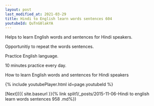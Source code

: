 ```yaml
---
layout: post
last_modified_at: 2021-03-29
title: Hindi to English learn words sentences 604 
youtubeId: QuTnG8lakYA
---
```

 
 
Helps to learn English words and sentences for Hindi speakers.

Opportunitiy to repeat the words sentences. 

Practice English language. 
 
10 minutes practice every day. 
 
How to learn English words and sentences for Hindi speakers 
 
{% include youtubePlayer.html id=page.youtubeId %}
 
 
[Next]({{ site.baseurl }}{% link  split1/_posts/2015-11-06-Hindi to english learn words sentences 958 .md%})
 
